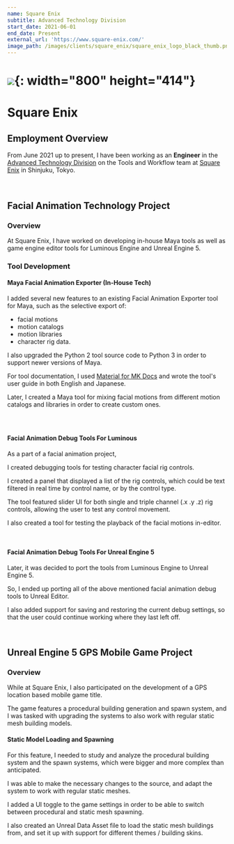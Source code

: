 ```yaml
---
name: Square Enix
subtitle: Advanced Technology Division
start_date: 2021-06-01
end_date: Present
external_url: 'https://www.square-enix.com/'
image_path: /images/clients/square_enix/square_enix_logo_black_thumb.png
---
```


# ![](/portfolio/images/clients/square_enix/square_enix_logo_black.png){: width="800" height="414"}

# Square Enix

## Employment Overview

From June 2021 up to present, I have been working as an **Engineer** in the [Advanced Technology Division](http://www.jp.square-enix.com/tech/#) on the Tools and Workflow team at [Square Enix](https://www.square-enix.com/) in Shinjuku, Tokyo.

&nbsp;

## Facial Animation Technology Project

### Overview

At Square Enix, I have worked on developing in-house Maya tools as well as game engine editor tools for Luminous Engine and Unreal Engine 5.

### Tool Development

#### Maya Facial Animation Exporter (In-House Tech)

I added several new features to an existing Facial Animation Exporter tool for Maya, such as the selective export of:
- facial motions
- motion catalogs
- motion libraries
- character rig data.

I also upgraded the Python 2 tool source code to Python 3 in order to support newer versions of Maya.

For tool documentation, I used [Material for MK Docs](https://squidfunk.github.io/mkdocs-material/) and wrote the tool's user guide in both English and Japanese.

Later, I created a Maya tool for mixing facial motions from different motion catalogs and libraries in order to create custom ones.

##### &nbsp;

#### Facial Animation Debug Tools For Luminous

As a part of a facial animation project,

I created debugging tools for testing character facial rig controls.

I created a panel that displayed a list of the rig controls, which could be text filtered in real time by control name, or by the control type.

The tool featured slider UI for both single and triple channel (.x .y .z) rig controls, allowing the user to test any control movement.

I also created a tool for testing the playback of the facial motions in-editor.

&nbsp;

#### Facial Animation Debug Tools For Unreal Engine 5

Later, it was decided to port the tools from Luminous Engine to Unreal Engine 5.

So, I ended up porting all of the above mentioned facial animation debug tools to Unreal Editor.

I also added support for saving and restoring the current debug settings, so that the user could continue working where they last left off.

&nbsp;

## Unreal Engine 5 GPS Mobile Game Project

### Overview

While at Square Enix, I also participated on the development of a GPS location based mobile game title.

The game features a procedural building generation and spawn system, and I was tasked with upgrading the systems to also work with regular static mesh building models.

#### Static Model Loading and Spawning

For this feature, I needed to study and analyze the procedural building system and the spawn systems, which were bigger and more complex than anticipated.

I was able to make the necessary changes to the source, and adapt the system to work with regular static meshes.

I added a UI toggle to the game settings in order to be able to switch between procedural and static mesh spawning.

I also created an Unreal Data Asset file to load the static mesh buildings from, and set it up with support for different themes / building skins.

&nbsp;